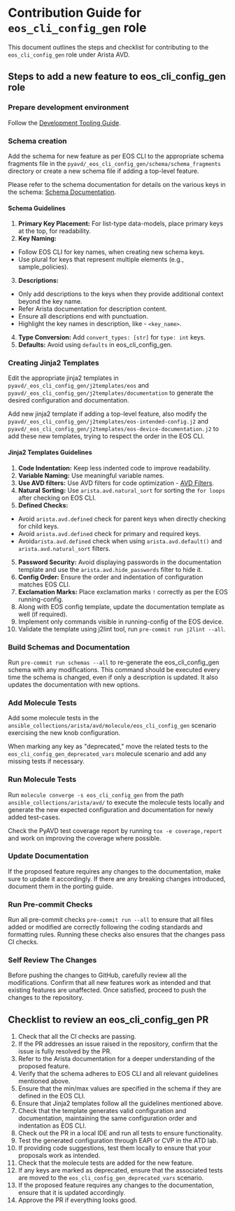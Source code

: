 <!--
  ~ Copyright (c) 2023-2024 Arista Networks, Inc.
  ~ Use of this source code is governed by the Apache License 2.0
  ~ that can be found in the LICENSE file.
  -->

# Contribution Guide for `eos_cli_config_gen` role

This document outlines the steps and checklist for contributing to the `eos_cli_config_gen` role under Arista AVD.

## Steps to add a new feature to eos_cli_config_gen role

### Prepare development environment

Follow the [Development Tooling Guide](https://avd.arista.com/5.0/docs/contribution/development-tooling.html).

### Schema creation

Add the schema for new feature as per EOS CLI to the appropriate schema fragments file in the `pyavd/_eos_cli_config_gen/schema/schema_fragments` directory or create a new schema file if adding a top-level feature.

Please refer to the schema documentation for details on the various keys in the schema: [Schema Documentation](https://avd.arista.com/5.0/docs/contribution/input-variable-validation.html#schema-details).

#### Schema Guidelines

1. **Primary Key Placement:** For list-type data-models, place primary keys at the top, for readability.
2. **Key Naming:**

- Follow EOS CLI for key names, when creating new schema keys.
- Use plural for keys that represent multiple elements (e.g., sample_policies).

3. **Descriptions:**

- Only add descriptions to the keys when they provide additional context beyond the key name.
- Refer Arista documentation for description content.
- Ensure all descriptions end with punctuation.
- Highlight the key names in description, like - `<key_name>`.

4. **Type Conversion:** Add `convert_types: [str]` for `type: int` keys.
5. **Defaults:** Avoid using `defaults` in eos_cli_config_gen.

### Creating Jinja2 Templates

Edit the appropriate jinja2 templates in `pyavd/_eos_cli_config_gen/j2templates/eos` and `pyavd/_eos_cli_config_gen/j2templates/documentation` to generate the desired configuration and documentation.

Add new jinja2 template if adding a top-level feature, also modify the `pyavd/_eos_cli_config_gen/j2templates/eos-intended-config.j2` and `pyavd/_eos_cli_config_gen/j2templates/eos-device-documentation.j2` to add these new templates, trying to respect the order in the EOS CLI.

#### Jinja2 Templates Guidelines

1. **Code Indentation:** Keep less indented code to improve readability.
2. **Variable Naming:** Use meaningful variable names.
3. **Use AVD filters:** Use AVD filters for code optimization - [AVD Filters](https://avd.arista.com/5.0/docs/plugins/Filter_plugins/add_md_toc.html).
3. **Natural Sorting:** Use `arista.avd.natural_sort` for sorting the `for loops` after checking on EOS CLI.
4. **Defined Checks:**

- Avoid `arista.avd.defined` check for parent keys when directly checking for child keys.
- Avoid `arista.avd.defined` check for primary and required keys.
- Avoid`arista.avd.defined` check when using `arista.avd.default()` and `arista.avd.natural_sort` filters.

5. **Password Security:** Avoid displaying passwords in the documentation template and use the `arista.avd.hide_passwords` filter to hide it.
6. **Config Order:** Ensure the order and indentation of configuration matches EOS CLI.
7. **Exclamation Marks:** Place exclamation marks `!` correctly as per the EOS running-config.
8. Along with EOS config template, update the documentation template as well (if required).
9. Implement only commands visible in running-config of the EOS device.
10. Validate the template using j2lint tool, run `pre-commit run j2lint --all`.

### Build Schemas and Documentation

Run `pre-commit run schemas --all` to re-generate the eos_cli_config_gen schema with any modifications. This command should be executed every time the schema is changed, even if only a description is updated.
It also updates the documentation with new options.

### Add Molecule Tests

Add some molecule tests in the `ansible_collections/arista/avd/molecule/eos_cli_config_gen` scenario exercising the new knob configuration.

When marking any key as "deprecated," move the related tests to the `eos_cli_config_gen_deprecated_vars` molecule scenario and add any missing tests if necessary.

### Run Molecule Tests

Run `molecule converge -s eos_cli_config_gen` from the path `ansible_collections/arista/avd/` to execute the molecule tests locally and generate the new expected configuration and documentation for newly added test-cases.

Check the PyAVD test coverage report by running `tox -e coverage,report` and work on improving the coverage where possible.

### Update Documentation

If the proposed feature requires any changes to the documentation, make sure to update it accordingly.
If there are any breaking changes introduced, document them in the porting guide.

### Run Pre-commit Checks

Run all pre-commit checks `pre-commit run --all` to ensure that all files added or modified are correctly following the coding standards and formatting rules.
Running these checks also ensures that the changes pass CI checks.

### Self Review The Changes

Before pushing the changes to GitHub, carefully review all the modifications.
Confirm that all new features work as intended and that existing features are unaffected. Once satisfied, proceed to push the changes to the repository.

## Checklist to review an eos_cli_config_gen PR

1. Check that all the CI checks are passing.
2. If the PR addresses an issue raised in the repository, confirm that the issue is fully resolved by the PR.
3. Refer to the Arista documentation for a deeper understanding of the proposed feature.
4. Verify that the schema adheres to EOS CLI and all relevant guidelines mentioned above.
5. Ensure that the min/max values are specified in the schema if they are defined in the EOS CLI.
5. Ensure that Jinja2 templates follow all the guidelines mentioned above.
6. Check that the template generates valid configuration and documentation, maintaining the same configuration order and indentation as EOS CLI.
7. Check out the PR in a local IDE and run all tests to ensure functionality.
8. Test the generated configuration through EAPI or CVP in the ATD lab.
9. If providing code suggestions, test them locally to ensure that your proposals work as intended.
10. Check that the molecule tests are added for the new feature.
11. If any keys are marked as deprecated, ensure that the associated tests are moved to the `eos_cli_config_gen_deprecated_vars` scenario.
12. If the proposed feature requires any changes to the documentation, ensure that it is updated accordingly.
13. Approve the PR if everything looks good.
